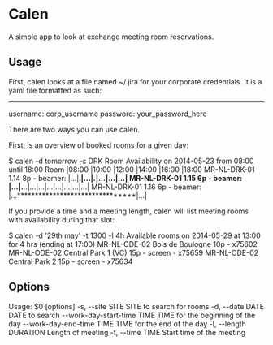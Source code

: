 # Calen

A simple app to look at exchange meeting room reservations.

## Usage

First, calen looks at a file named ~/.jira for your corporate credentials. It is a yaml file formatted as such:

  ---
  username: corp_username
  password: your_password_here

There are two ways you can use calen.

First, is an overview of booked rooms for a given day:

  $ calen -d tomorrow -s DRK
  Room Availability on 2014-05-23 from 08:00 until 18:00
  Room                           |08:00  |10:00  |12:00  |14:00  |16:00  |18:00
  MR-NL-DRK-01 1.14 8p - beamer: |...|.**********|...|.******|...|...|...|
  MR-NL-DRK-01 1.15 6p - beamer: |...|.****..|...|...|...|...|...|...|...|
  MR-NL-DRK-01 1.16 6p - beamer: |...********************************|...|

If you provide a time and a meeting length, calen will list meeting rooms with availability during that slot:

  $ calen -d '29th may' -t 1300 -l 4h
  Available rooms on 2014-05-29 at 13:00 for 4 hrs (ending at 17:00)
    MR-NL-ODE-02 Bois de Boulogne 10p - x75602
    MR-NL-ODE-02 Central Park 1 (VC) 15p - screen - x75659
    MR-NL-ODE-02 Central Park 2 15p - screen - x75634


## Options 

  Usage: $0 [options]
      -s, --site SITE                  SITE to search for rooms
      -d, --date DATE                  DATE to search
          --work-day-start-time TIME   TIME for the beginning of the day
          --work-day-end-time TIME     TIME for the end of the day
      -l, --length DURATION            Length of meeting
      -t, --time TIME                  Start time of the meeting
